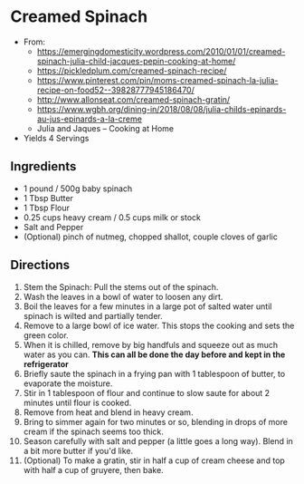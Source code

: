# Creamed Spinach

* From:
    * https://emergingdomesticity.wordpress.com/2010/01/01/creamed-spinach-julia-child-jacques-pepin-cooking-at-home/
    * https://pickledplum.com/creamed-spinach-recipe/
    * https://www.pinterest.com/pin/moms-creamed-spinach-la-julia-recipe-on-food52--39828777945186470/
    * http://www.allonseat.com/creamed-spinach-gratin/
    * https://www.wgbh.org/dining-in/2018/08/08/julia-childs-epinards-au-jus-epinards-a-la-creme
    * Julia and Jaques – Cooking at Home
* Yields 4 Servings

## Ingredients

* 1 pound / 500g baby spinach
* 1 Tbsp Butter
* 1 Tbsp Flour
* 0.25 cups heavy cream / 0.5 cups milk or stock
* Salt and Pepper
* (Optional) pinch of nutmeg, chopped shallot, couple cloves of garlic

## Directions

1. Stem the Spinach: Pull the stems out of the spinach.
2. Wash the leaves in a bowl of water to loosen any dirt.
3. Boil the leaves for a few minutes in a large pot of salted water until spinach is wilted and partially tender.
4. Remove to a large bowl of ice water. This stops the cooking and sets the green color.
5. When it is chilled, remove by big handfuls and squeeze out as much water as you can.
   **This can all be done the day before and kept in the refrigerator**
6. Briefly saute the spinach in a frying pan with 1 tablespoon of butter, to evaporate the moisture.
7. Stir in 1 tablespoon of flour and continue to slow saute for about 2 minutes until flour is cooked.
8. Remove from heat and blend in heavy cream.
9. Bring to simmer again for two minutes or so, blending in drops of more cream if the spinach seems too thick.
10. Season carefully with salt and pepper (a little goes a long way). Blend in a bit more butter if you'd like.
11. (Optional) To make a gratin, stir in half a cup of cream cheese and top with half a cup of gruyere, then bake.
